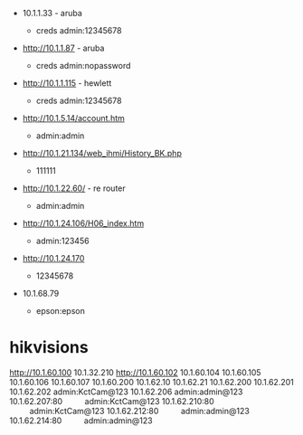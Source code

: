 
- 10.1.1.33 - aruba 
	- creds admin:12345678

- http://10.1.1.87 - aruba 
	- creds admin:nopassword

- http://10.1.1.115 - hewlett
	- creds admin:12345678

- http://10.1.5.14/account.htm 
	- admin:admin

- http://10.1.21.134/web_ihmi/History_BK.php
	- 111111
- http://10.1.22.60/ - re router
	- admin:admin

- http://10.1.24.106/H06_index.htm
	- admin:123456
- http://10.1.24.170
	- 12345678
- 10.1.68.79
	- epson:epson

# hikvisions

http://10.1.60.100
10.1.32.210
http://10.1.60.102
10.1.60.104
10.1.60.105
10.1.60.106
10.1.60.107
10.1.60.200
10.1.62.10
10.1.62.21
10.1.62.200
10.1.62.201
10.1.62.202 admin:KctCam@123
10.1.62.206 admin:admin@123
10.1.62.207:80          admin:KctCam@123
10.1.62.210:80          admin:KctCam@123
10.1.62.212:80          admin:admin@123
10.1.62.214:80          admin:admin@123
